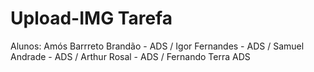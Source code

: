 # Upload-IMG Tarefa
Alunos: Amós Barrreto Brandão - ADS / Igor Fernandes - ADS / Samuel Andrade - ADS  / Arthur Rosal - ADS / Fernando Terra ADS
